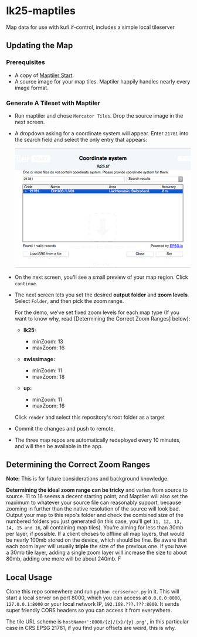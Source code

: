 lk25-maptiles
=============

Map data for use with kufi.if-control, includes a simple local tileserver

## Updating the Map

### Prerequisites

- A copy of [Maptiler Start](http://www.maptiler.com/pricing/).
- A source image for your map tiles. Maptiler happily handles nearly every image format.

### Generate A Tileset with Maptiler

- Run maptiler and chose `Mercator Tiles`. Drop the source image in the next screen.
- A dropdown asking for a coordinate system will appear. Enter `21781` into the search field and select the only entry that appears:

    ![](screenshots/maptiler_coordinates.png)

- On the next screen, you'll see a small preview of your map region. Click `continue`.
- The next screen lets you set the desired __output folder__ and __zoom levels__. Select `Folder`, and then pick the zoom range.

    For the demo, we've set fixed zoom levels for each map type (If you want to know why, read [Determining the Correct Zoom Ranges] below):

    - __lk25:__
        - minZoom: 13
        - maxZoom: 16

    - __swissimage:__
        - minZoom: 11
        - maxZoom: 18

    - __up:__
        - minZoom: 11
        - maxZoom: 16

    Click `render` and select this repository's root folder as a target
- Commit the changes and push to remote.
- The three map repos are automatically redeployed every 10 minutes, and will then be available in the app.

## Determining the Correct Zoom Ranges

__Note:__ This is for future considerations and background knowledge.

__Determining the ideal zoom range can be tricky__ and varies from source to source. 11 to 16 seems a decent starting point, and Maptiler will also set the maximum to whatever your source file can reasonably support, because zooming in further than the native resolution of the source will look bad.
Output your map to this repo's folder and check the combined size of the numbered folders you just generated (in this case, you'll get `11, 12, 13, 14, 15 and 16`, all containing map tiles). You're aiming for less than 30mb per layer, if possible. If a client choses to offline all map layers, that would be nearly 100mb stored on the device, which should be fine. Be aware that each zoom layer will usually __triple__ the size of the previous one. If you have a 30mb tile layer, adding a single zoom layer will increase the size to about 80mb, adding one more will be about 240mb. F


## Local Usage

Clone this repo somewhere and run `python corsserver.py` in it. This will start a local server on port 8000, which you can access at `0.0.0.0:8000`, `127.0.0.1:8000` or your local network IP, `192.168.???.???:8000`. It sends super friendly CORS headers so you can access it from everywhere.

The tile URL scheme is `hostName+':8000/{z}/{x}/{y}.png'`, in this particular case in CRS EPSG 21781, if you find your offsets are weird, this is why.
